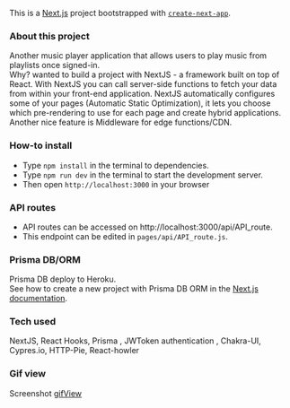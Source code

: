 This is a [Next.js](https://nextjs.org/) project bootstrapped with [`create-next-app`](https://github.com/vercel/next.js/tree/canary/packages/create-next-app).

### About this project
Another music player application that allows users to play music from playlists once signed-in.    
Why? wanted to build a project with NextJS - a framework built on top of React. With NextJS you can call server-side functions to 
fetch your data from within your front-end application. NextJS automatically configures some of your pages (Automatic Static Optimization), it lets you choose which pre-rendering to use for each page and create hybrid applications. Another nice feature is Middleware for edge functions/CDN.




###  How-to install

- Type `npm install` in the terminal to dependencies.    
- Type `npm run dev` in the terminal to start the development server.    
- Then open `http://localhost:3000` in  your browser

### API routes

- API routes can be accessed on http://localhost:3000/api/API_route.        
- This endpoint can be edited in `pages/api/API_route.js`.

### Prisma DB/ORM

Prisma DB deploy to Heroku.  
See how to create a new project with Prisma DB ORM in the [Next.js documentation](https://nextjs.org/docs/basic-features/databases/prisma).

### Tech used
NextJS, React Hooks, Prisma , JWToken authentication , Chakra-UI, Cypres.io, HTTP-Pie, React-howler

### Gif view 

Screenshot [gifView](assets/appGIF.gif)
